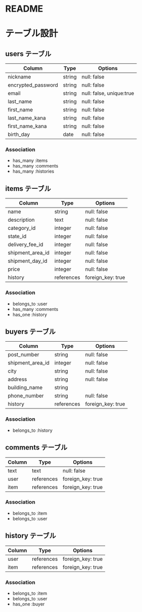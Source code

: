 # README

# テーブル設計

## users テーブル

| Column                  | Type   | Options                  |
| ----------------------- | ------ | ------------------------ |
| nickname                | string | null: false              |
| encrypted_password      | string | null: false              |
| email                   | string | null: false, unique:true |
| last_name               | string | null: false              |
| first_name              | string | null: false              |
| last_name_kana          | string | null: false              |
| first_name_kana         | string | null: false              |
| birth_day               | date   | null: false              |

### Association

- has_many :items
- has_many :comments
- has_many :histories

## items テーブル

| Column           | Type       | Options           |
| ---------------- | -----------| ----------------- |
| name             | string     | null: false       |
| description      | text       | null: false       |
| category_id      | integer    | null: false       |
| state_id         | integer    | null: false       |
| delivery_fee_id  | integer    | null: false       |
| shipment_area_id | integer    | null: false       |
| shipment_day_id  | integer    | null: false       |
| price            | integer    | null: false       |
| history          | references | foreign_key: true |
### Association

- belongs_to :user
- has_many :comments
- has_one :history

## buyers テーブル

| Column           | Type       | Options            |
| ---------------- | ---------- | ------------------ |
| post_number      | string     | null: false        |
| shipment_area_id | integer    | null: false        |
| city             | string     | null: false        |
| address          | string     | null: false        |
| building_name    | string     |                    |
| phone_number     | string     | null: false        |
| history          | references | foreign_key: true  |

### Association
- belongs_to :history


## comments テーブル

| Column      | Type       | Options                      |
| ----------- | ---------- | ---------------------------- |
| text        | text       | null: false                  |
| user        | references | foreign_key: true            |
| item        | references | foreign_key: true            |

### Association

- belongs_to :item
- belongs_to :user


## history テーブル

| Column | Type       | Options            |
| ------ | ---------- | ------------------ |
| user   | references | foreign_key: true  |
| item   | references | foreign_key: true  |

### Association

- belongs_to :item
- belongs_to :user
- has_one :buyer